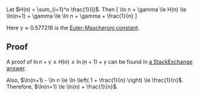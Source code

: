 Let $H(n) = \sum_{i=1}^n \frac{1}{i}$. Then
\[ \ln n + \gamma \le H(n) \le \ln(n+1) + \gamma \le \ln n + \gamma + \frac{1}{n} \]

Here $\gamma \approx 0.577216$ is the
[Euler-Mascheroni constant](https://en.wikipedia.org/wiki/Euler%E2%80%93Mascheroni_constant).

## Proof

A proof of $\ln n + \gamma \le H(n) \le \ln(n+1) + \gamma$
can be found in [a StackExchange answer](https://math.stackexchange.com/a/306379).

Also, $\ln(n+1) - \ln n \le \ln \left( 1 + \frac{1}{n} \right) \le \frac{1}{n}$.
Therefore, $\ln(n+1) \le \ln(n) + \frac{1}{n}$.
